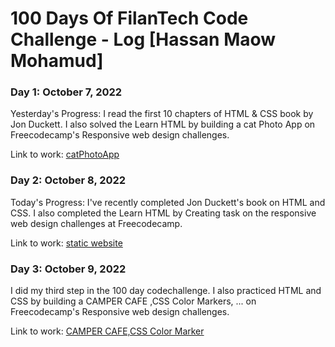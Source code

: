 # 100 Days Of FilanTech Code Challenge - Log [Hassan Maow Mohamud]

### Day 1: October 7, 2022

Yesterday's Progress: I read the first 10 chapters of HTML & CSS book by Jon Duckett. I also solved the Learn HTML by building a cat Photo App on Freecodecamp's Responsive web design challenges.

Link to work: [catPhotoApp](https://github.com/Hassan-Macow/100DaysOfFilanTechCode/tree/main/HTML_CSS)

### Day 2: October 8, 2022

Today's Progress: I've recently completed Jon Duckett's book on HTML and CSS. I also completed the Learn HTML by Creating task on the responsive web design challenges at Freecodecamp.

Link to work: [static website](https://github.com/Hassan-Macow/100DaysOfFilanTechCode/tree/main/HTML_CSS)

### Day 3: October 9, 2022

I did my third step in the 100 day codechallenge. I also practiced HTML and CSS by building a CAMPER CAFE ,CSS Color Markers, ... on Freecodecamp's Responsive web design challenges.

Link to work: [CAMPER CAFE,CSS Color Marker](https://github.com/Hassan-Macow/100DaysOfFilanTechCode/tree/main/HTML_CSS)